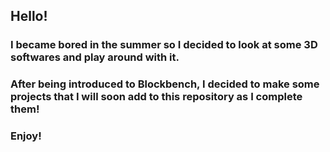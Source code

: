 ## Hello!
###  I became bored in the summer so I decided to look at some 3D softwares and play around with it.
### After being introduced to Blockbench, I decided to make some projects that I will soon add to this repository as I complete them!
### Enjoy!
